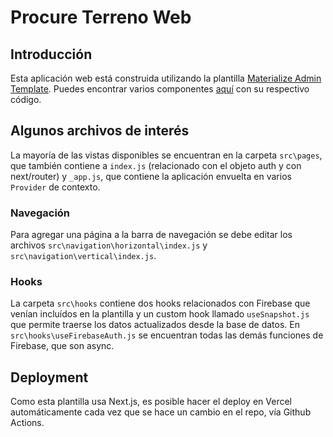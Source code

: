 # Procure Terreno Web

## Introducción

Esta aplicación web está construida utilizando la plantilla [Materialize Admin Template](https://demos.pixinvent.com/materialize-nextjs-admin-template/documentation/guide/). Puedes encontrar varios componentes [aquí](https://demos.pixinvent.com/materialize-nextjs-admin-template/demo-1/dashboards/crm/) con su respectivo código.

## Algunos archivos de interés

La mayoría de las vistas disponibles se encuentran en la carpeta `src\pages`, que también contiene a `index.js` (relacionado con el objeto auth y con next/router) y `_app.js`, que contiene la aplicación envuelta en varios `Provider` de contexto.

### Navegación

Para agregar una página a la barra de navegación se debe editar los archivos `src\navigation\horizontal\index.js` y `src\navigation\vertical\index.js`.

### Hooks

La carpeta `src\hooks` contiene dos hooks relacionados con Firebase que venían incluídos en la plantilla y un custom hook llamado `useSnapshot.js` que permite traerse los datos actualizados desde la base de datos.
En `src\hooks\useFirebaseAuth.js` se encuentran todas las demás funciones de Firebase, que son async.

## Deployment

Como esta plantilla usa Next.js, es posible hacer el deploy en Vercel automáticamente cada vez que se hace un cambio en el repo, vía Github Actions.
